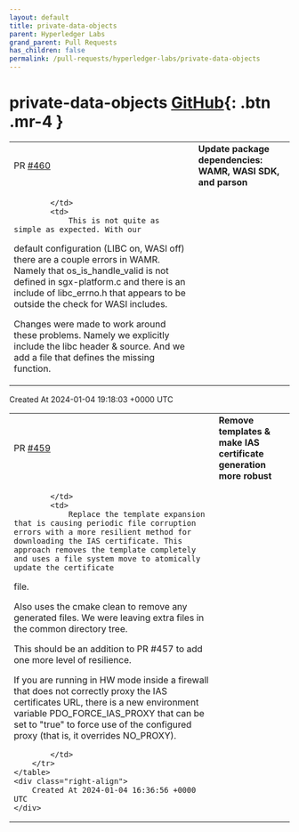 ```yaml
---
layout: default
title: private-data-objects
parent: Hyperledger Labs
grand_parent: Pull Requests
has_children: false
permalink: /pull-requests/hyperledger-labs/private-data-objects
---
```


# private-data-objects <span class="fs-3 right-align">[GitHub](https://github.com/hyperledger-labs/private-data-objects){: .btn .mr-4 }</span>


<div>
    <table>
        <tr>
            <td>
                PR <a href="https://github.com/hyperledger-labs/private-data-objects/pull/460" class=".btn">#460</a>
            </td>
            <td>
                <b>
                    Update package dependencies: WAMR, WASI SDK, and parson
                </b>
            </td>
        </tr>
        <tr>
            <td>
                
            </td>
            <td>
                This is not quite as simple as expected. With our
default configuration (LIBC on, WASI off) there are a couple errors in WAMR. Namely that os_is_handle_valid is not defined in sgx-platform.c and there is an include of libc_errno.h that appears to be outside the check for WASI includes.

Changes were made to work around these problems. Namely we explicitly include the libc header & source. And we add a file that defines the missing function.
            </td>
        </tr>
    </table>
    <div class="right-align">
        Created At 2024-01-04 19:18:03 +0000 UTC
    </div>
</div>

<div>
    <table>
        <tr>
            <td>
                PR <a href="https://github.com/hyperledger-labs/private-data-objects/pull/459" class=".btn">#459</a>
            </td>
            <td>
                <b>
                    Remove templates & make IAS certificate generation more robust
                </b>
            </td>
        </tr>
        <tr>
            <td>
                
            </td>
            <td>
                Replace the template expansion that is causing periodic file corruption errors with a more resilient method for downloading the IAS certificate. This approach removes the template completely and uses a file system move to atomically update the certificate
file.

Also uses the cmake clean to remove any generated files. We were leaving extra files in the common directory tree.

This should be an addition to PR #457 to add one more level of resilience. 

If you are running in HW mode inside a firewall that does not correctly proxy the IAS certificates URL, there is a new environment variable PDO_FORCE_IAS_PROXY that can be set to "true" to force use of the configured proxy (that is,
it overrides NO_PROXY).

            </td>
        </tr>
    </table>
    <div class="right-align">
        Created At 2024-01-04 16:36:56 +0000 UTC
    </div>
</div>

